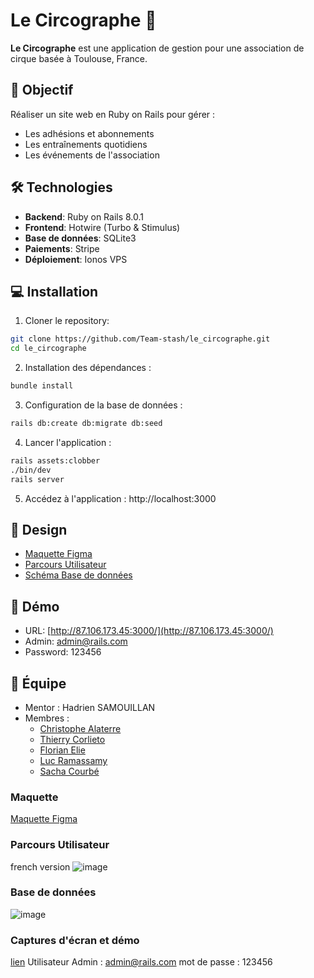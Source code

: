 # Le Circographe 🎪

**Le Circographe** est une application de gestion pour une association de cirque basée à Toulouse, France.

## 🎯 Objectif

Réaliser un site web en Ruby on Rails pour gérer :
- Les adhésions et abonnements
- Les entraînements quotidiens
- Les événements de l'association

## 🛠 Technologies

- **Backend**: Ruby on Rails 8.0.1
- **Frontend**: Hotwire (Turbo & Stimulus)
- **Base de données**: SQLite3
- **Paiements**: Stripe
- **Déploiement**: Ionos VPS

## 💻 Installation

1. Cloner le repository:
```bash
git clone https://github.com/Team-stash/le_circographe.git
cd le_circographe
```

2. Installation des dépendances :
```bash
bundle install
```

3. Configuration de la base de données :
```bash
rails db:create db:migrate db:seed
```

4. Lancer l'application :
```bash
rails assets:clobber
./bin/dev
rails server
```

5. Accédez à l'application : http://localhost:3000

## 🎨 Design

- [Maquette Figma](https://www.figma.com/design/EDzWXstQDroP9qsXQeDJ0n/Untitled?node-id=0-1&t=L5nyuxxAHArehDCo-0)
- [Parcours Utilisateur](https://github.com/user-attachments/assets/1cd3617d-61bd-4ad7-bd50-9029877bcb8b)
- [Schéma Base de données](https://github.com/user-attachments/assets/04ab7878-7da6-48bf-95f4-8f11bdd28eda)

## 🚀 Démo

- URL: [http://87.106.173.45:3000/](http://87.106.173.45:3000/)
- Admin: admin@rails.com
- Password: 123456

## 👥 Équipe

- Mentor : Hadrien SAMOUILLAN
- Membres :
  - [Christophe Alaterre](https://github.com/AkaKwak)
  - [Thierry Corlieto](https://github.com/hellijah)
  - [Florian Elie](https://github.com/Elie-Kauptairr)
  - [Luc Ramassamy](https://github.com/Warzieram)
  - [Sacha Courbé](https://github.com/Sachathp)

### Maquette

[Maquette Figma](https://www.figma.com/design/EDzWXstQDroP9qsXQeDJ0n/Untitled?node-id=0-1&t=L5nyuxxAHArehDCo-0)

### Parcours Utilisateur

french version
![image](https://github.com/user-attachments/assets/1cd3617d-61bd-4ad7-bd50-9029877bcb8b)

### Base de données

![image](https://github.com/user-attachments/assets/04ab7878-7da6-48bf-95f4-8f11bdd28eda)

### Captures d'écran et démo

[lien](http://87.106.173.45:3000/)
Utilisateur Admin : admin@rails.com
mot de passe : 123456

